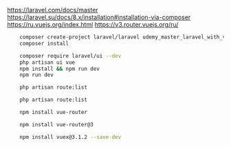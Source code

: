 https://laravel.com/docs/master
https://laravel.su/docs/8.x/installation#installation-via-composer
https://ru.vuejs.org/index.html
https://v3.router.vuejs.org/ru/


```bash
    composer create-project laravel/laravel udemy_master_laravel_with_vue
    composer install
```

```bash
    composer require laravel/ui --dev
    php artisan ui vue
    npm install && npm run dev
    npm run dev
```

```bash
    php artisan route:list
```

```bash
    php artisan route:list
```

```bash
    npm install vue-router

    npm install vue-router@3

    npm install vuex@3.1.2 --save-dev
```